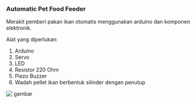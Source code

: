 ### Automatic Pet Food Feeder

Merakit pemberi pakan ikan otomatis menggunakan arduino dan komponen elektronik.

Alat yang diperlukan:
1. Arduino
2. Servo
3. LED
4. Resistor 220 Ohm
5. Piezo Buzzer
6. Wadah pellet ikan berbentuk silinder dengan penutup

![`gambar](http://)